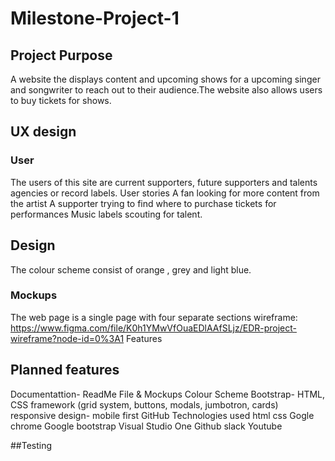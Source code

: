 # Milestone-Project-1
## Project Purpose
A website the displays content and upcoming shows for a upcoming singer and songwriter to reach out to their audience.The website also allows users to buy tickets for shows.

## UX design
### User
The users of this site are current supporters, future supporters and talents agencies or record labels.
User stories
A fan looking for more content from the artist
A supporter trying to find where to purchase tickets for performances
Music labels scouting for talent.


## Design
The colour scheme consist of orange , grey and light blue.
### Mockups
The web page is a single page with four separate sections
wireframe: https://www.figma.com/file/K0h1YMwVfOuaEDlAAfSLjz/EDR-project-wireframe?node-id=0%3A1
Features

## Planned features 
Documentattion- ReadMe File & Mockups
Colour Scheme
Bootstrap- HTML, CSS framework (grid system, buttons, modals, jumbotron, cards)
responsive design- mobile first
GitHub
Technologies used
html
css
Gogle chrome
Google
bootstrap
Visual Studio One
Github
slack
Youtube

##Testing

